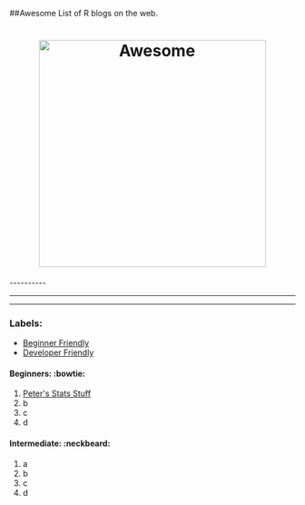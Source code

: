 ##Awesome List of R blogs on the web. 

<h1 align="center">
	<img width="400" src="https://howtolearn.me/wp-content/uploads/2014/08/r-programming-logo.png" alt="Awesome">
</h1>
----------


----------


----------


### Labels:
-  [Beginner Friendly](#beginners) 
-  [Developer Friendly](#intermediate)


#### Beginners: :bowtie: 

 1. [Peter's Stats Stuff](http://ellisp.github.io/blog/)
 2. b
 3. c
 4. d

#### Intermediate:  :neckbeard:

 1. a
 2. b
 3. c
 4. d



